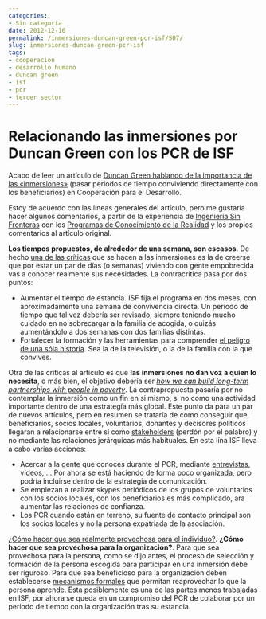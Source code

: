 ```yaml
---
categories:
- Sin categoría
date: 2012-12-16
permalink: /inmersiones-duncan-green-pcr-isf/507/
slug: inmersiones-duncan-green-pcr-isf
tags:
- cooperacion
- desarrollo humano
- duncan green
- isf
- pcr
- tercer sector
---
```


# Relacionando las inmersiones por Duncan Green con los PCR de ISF

Acabo de leer un artículo de [Duncan Green hablando de la importancia de las «inmersiones»](http://www.oxfamblogs.org/fp2p/?p=11608) (pasar periodos de tiempo conviviendo directamente con los beneficiarios) en Cooperación para el Desarrollo.

Estoy de acuerdo con las líneas generales del artículo, pero me gustaría hacer algunos comentarios, a partir de la experiencia de [Ingeniería Sin Fronteras](http://www.isf.es/) con los [Programas de Conocimiento de la Realidad](http://esf.gpul.org/AREAS_DE_TRABALLO/Educaci%C3%B3n_para_o_Desenvolvemento_(EpD)/Programa_de_Co%C3%B1ecemento_da_Realidade_(PCR)?highlight=pcr) y los propios comentarios al artículo original.

**Los tiempos propuestos, de alrededor de una semana, son escasos**. De hecho [una de las críticas](http://www.oxfamblogs.org/fp2p/?p=11608#comment-239076) que se hacen a las inmersiones es la de creerse que por estar un par de días (o semanas) viviendo con gente empobrecida vas a conocer realmente sus necesidades. La contracrítica pasa por dos puntos:

- Aumentar el tiempo de estancia. ISF fija el programa en dos meses, con aproximadamente una semana de convivencia directa. Un periodo de tiempo que tal vez debería ser revisado, siempre teniendo mucho cuidado en no sobrecargar a la familia de acogida, o quizás aumentándolo a dos semanas con dos familias distintas.
- Fortalecer la formación y las herramientas para comprender [el peligro de una sóla historia](http://www.ted.com/talks/lang/es/chimamanda_adichie_the_danger_of_a_single_story.html). Sea la de la televisión, o la de la familia con la que convives.

Otra de las críticas al artículo es que **las inmersiones no dan voz a quien lo necesita**, o más bien, el objetivo debería ser *[how we can build long-term partnerships with people in poverty](http://www.oxfamblogs.org/fp2p/?p=11608#comment-238908)*. La contrapropuesta pasaría por no contemplar la inmersión como un fin en si mismo, si no como una actividad importante dentro de una estrategía más global. Este punto da para un par de nuevos artículos, pero en resumen se trataría de como conseguir que, beneficiarios, socios locales, voluntarios, donantes y decisores políticos llegaran a relacionarse entre sí como [stakeholders](http://es.wikipedia.org/wiki/Democracia_econ%C3%B3mica) (perdón por el palabro) y no mediante las relaciones jerárquicas más habituales. En esta lína ISF lleva a cabo varias acciones:

- Acercar a la gente que conoces durante el PCR, mediante [entrevistas](http://esfhonduras.blogspot.com.es/2012/10/platicando-con-presidentes-de-juntas-de.html), vídeos, … Por ahora se está haciendo de forma poco organizada, pero podría incluirse dentro de la estrategia de comunicación.
- Se empiezan a realizar skypes periódicos de los grupos de voluntarios con los socios locales, con los beneficiarios es más complicado, ara aumentar las relaciones de confianza.
- Los PCR cuando están en terreno, su fuente de contacto principal son los socios locales y no la persona expatriada de la asociación.

[¿Cómo hacer que sea realmente provechosa para el individuo?](http://www.oxfamblogs.org/fp2p/?p=11608#comment-241023). **¿Cómo hacer que sea provechosa para la organización?**. Para que sea provechosa para la persona, como se dijo antes, el proceso de selección y formación de la persona escogida para participar en una inmersión debe ser riguroso. Para que sea beneficioso para la organización deben establecerse [mecanismos formales](http://www.oxfamblogs.org/fp2p/?p=11608#comment-238926) que permitan reaprovechar lo que la persona aprende. Esta posiblemente es una de las partes menos trabajadas en ISF, por ahora se queda en un compromiso del PCR de colaborar por un periodo de tiempo con la organización tras su estancia.